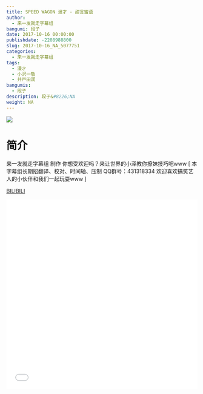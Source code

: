 ```yaml
---
title: SPEED WAGON 漫才 - 甜言蜜语
author: 
  - 来一发就走字幕组
bangumi: 段子
date: 2017-10-16 00:00:00
publishdate: -2208988800
slug: 2017-10-16_NA_5077751
categories: 
  - 来一发就走字幕组
tags: 
  - 漫才
  - 小沢一敬
  - 井戸田润
bangumis: 
  - 段子
description: 段子&#8226;NA
weight: NA
---
```


![](https://i.imgur.com/eoimdHo.jpg)

# 简介  
来一发就走字幕组 制作 你想受欢迎吗？来让世界的小泽教你撩妹技巧吧www [ 本字幕组长期招翻译、校对、时间轴、压制   QQ群号：431318334 欢迎喜欢搞笑艺人的小伙伴和我们一起玩耍www ] 

  [BILIBILI](https://www.bilibili.com/video/av5077751/)


<div class="vcontainer">  <iframe class='video' src="//www.bilibili.com/blackboard/player.html?cid=8248276&aid=5077751" width="100%" height="500" frameborder="0" allowfullscreen="allowfullscreen"></iframe></div>
